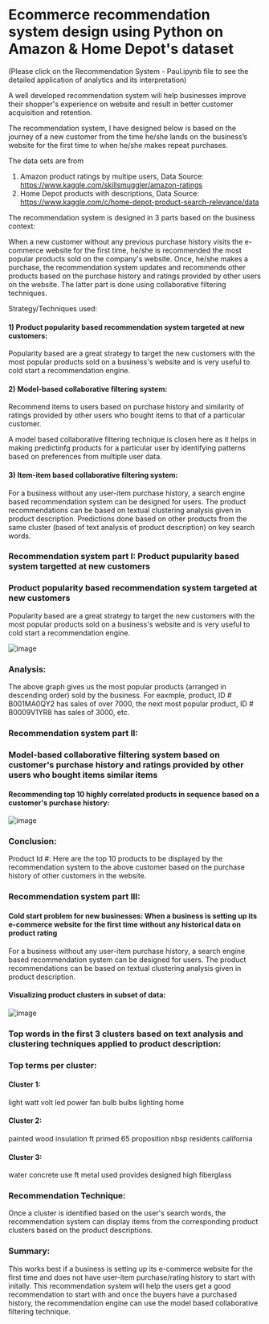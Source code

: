 # Ecommerce recommendation system design using Python on Amazon & Home Depot's dataset

(Please click on the Recommendation System - Paul.ipynb file  to see the detailed application of analytics and its interpretation)

A well developed recommendation system will help businesses improve their shopper's experience on website and result in better customer acquisition and retention.

The recommendation system, I have designed below is based on the journey of a new customer from the time he/she lands on the business’s website for the first time to when he/she makes repeat purchases. 

The data sets are from
1. Amazon product ratings by multipe users, Data Source: https://www.kaggle.com/skillsmuggler/amazon-ratings
2. Home Depot products with descriptions, Data Source: https://www.kaggle.com/c/home-depot-product-search-relevance/data

The recommendation system is designed in 3 parts based on the business context:

When a new customer without any previous purchase history visits the e-commerce website for the first time, he/she is recommended the most popular products sold on the company's website. Once, he/she makes a purchase, the recommendation system updates and recommends other products based on the purchase history and ratings provided by other users on the website. The latter part is done using collaborative filtering techniques.

Strategy/Techniques used: 

#### 1) Product popularity based recommendation system targeted at new customers:

Popularity based are a great strategy to target the new customers with the most popular products sold on a business's website and is very useful to cold start a recommendation engine.

#### 2) Model-based collaborative filtering system:

Recommend items to users based on purchase history and similarity of ratings provided by other users who bought items to that of a particular customer.

A model based collaborative filtering technique is closen here as it helps in making predictinfg products for a particular user by identifying patterns based on preferences from multiple user data.

#### 3) Item-item based collaborative filtering system: 

For a business without any user-item purchase history, a search engine based recommendation system can be designed for users. The product recommendations can be based on textual clustering analysis given in product description.
Predictions done based on other products from the same cluster (based of text analysis of product description) on key search words.

### Recommendation system part I: Product pupularity based system targetted at new customers

### Product popularity based recommendation system targeted at new customers

Popularity based are a great strategy to target the new customers with the most popular products sold on a business's website and is very useful to cold start a recommendation engine.

![image](https://user-images.githubusercontent.com/38769913/51401953-27a90a00-1b1a-11e9-9dca-c18c9d592121.png)


### Analysis:

The above graph gives us the most popular products (arranged in descending order) sold by the business. For eaxmple, product, ID # B001MA0QY2 has sales of over 7000, the next most popular product, ID # B0009V1YR8 has sales of 3000, etc.

### Recommendation system part II: 

### Model-based collaborative filtering system based on customer's purchase history and ratings provided by other users who bought items similar items

#### Recommending top 10 highly correlated products in sequence based on a customer's purchase history:

![image](https://user-images.githubusercontent.com/38769913/51402144-a8680600-1b1a-11e9-8c45-3f8177516a48.png)

### Conclusion: 

Product Id #: Here are the top 10 products to be displayed by the recommendation system to the above customer based on the purchase history of other customers in the website.

### Recommendation system part III: 

#### Cold start problem for new businesses: When a business is setting up its e-commerce website for the first time without any historical data on product rating

For a business without any user-item purchase history, a search engine based recommendation system can be designed for users. The product recommendations can be based on textual clustering analysis given in product description.

#### Visualizing product clusters in subset of data:

![image](https://user-images.githubusercontent.com/38769913/51402355-393ee180-1b1b-11e9-9f98-8af45733d496.png)

### Top words in the first 3 clusters based on text analysis and clustering techniques applied to product description:

### Top terms per cluster:

#### Cluster 1:
 light
 watt
 volt
 led
 power
 fan
 bulb
 bulbs
 lighting
 home

#### Cluster 2:

 painted
 wood
 insulation
 ft
 primed
 65
 proposition
 nbsp
 residents
 california

####  Cluster 3:
 water
 concrete
 use
 ft
 metal
 used
 provides
 designed
 high
 fiberglass


### Recommendation Technique: 

Once a cluster is identified based on the user's search words, the recommendation system can display items from the corresponding product clusters based on the product descriptions.

### Summary:
This works best if a business is setting up its e-commerce website for the first time and does not have user-item purchase/rating history to start with initally. This recommendation system will help the users get a good recommendation to start with and once the buyers have a purchased history, the recommendation engine can use the model based collaborative filtering technique.
